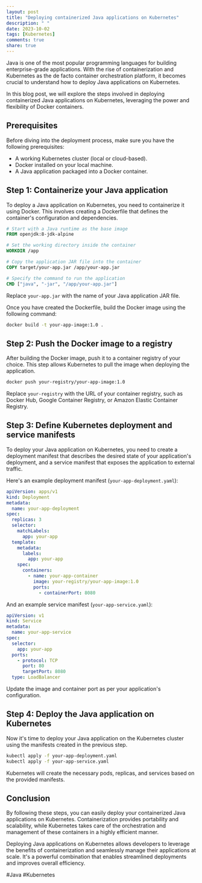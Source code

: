 ```yaml
---
layout: post
title: "Deploying containerized Java applications on Kubernetes"
description: " "
date: 2023-10-02
tags: [Kubernetes]
comments: true
share: true
---
```


Java is one of the most popular programming languages for building enterprise-grade applications. With the rise of containerization and Kubernetes as the de facto container orchestration platform, it becomes crucial to understand how to deploy Java applications on Kubernetes.

In this blog post, we will explore the steps involved in deploying containerized Java applications on Kubernetes, leveraging the power and flexibility of Docker containers.

## Prerequisites

Before diving into the deployment process, make sure you have the following prerequisites:

- A working Kubernetes cluster (local or cloud-based).
- Docker installed on your local machine.
- A Java application packaged into a Docker container.

## Step 1: Containerize your Java application

To deploy a Java application on Kubernetes, you need to containerize it using Docker. This involves creating a Dockerfile that defines the container's configuration and dependencies.

```Dockerfile
# Start with a Java runtime as the base image
FROM openjdk:8-jdk-alpine

# Set the working directory inside the container
WORKDIR /app

# Copy the application JAR file into the container
COPY target/your-app.jar /app/your-app.jar

# Specify the command to run the application
CMD ["java", "-jar", "/app/your-app.jar"]
```

Replace `your-app.jar` with the name of your Java application JAR file.

Once you have created the Dockerfile, build the Docker image using the following command:

```bash
docker build -t your-app-image:1.0 .
```

## Step 2: Push the Docker image to a registry

After building the Docker image, push it to a container registry of your choice. This step allows Kubernetes to pull the image when deploying the application.

```bash
docker push your-registry/your-app-image:1.0
```

Replace `your-registry` with the URL of your container registry, such as Docker Hub, Google Container Registry, or Amazon Elastic Container Registry.

## Step 3: Define Kubernetes deployment and service manifests

To deploy your Java application on Kubernetes, you need to create a deployment manifest that describes the desired state of your application's deployment, and a service manifest that exposes the application to external traffic.

Here's an example deployment manifest (`your-app-deployment.yaml`):

```yaml
apiVersion: apps/v1
kind: Deployment
metadata:
  name: your-app-deployment
spec:
  replicas: 3
  selector:
    matchLabels:
      app: your-app
  template:
    metadata:
      labels:
        app: your-app
    spec:
      containers:
        - name: your-app-container
          image: your-registry/your-app-image:1.0
          ports:
            - containerPort: 8080
```

And an example service manifest (`your-app-service.yaml`):

```yaml
apiVersion: v1
kind: Service
metadata:
  name: your-app-service
spec:
  selector:
    app: your-app
  ports:
    - protocol: TCP
      port: 80
      targetPort: 8080
  type: LoadBalancer
```

Update the image and container port as per your application's configuration.

## Step 4: Deploy the Java application on Kubernetes

Now it's time to deploy your Java application on the Kubernetes cluster using the manifests created in the previous step.

```bash
kubectl apply -f your-app-deployment.yaml
kubectl apply -f your-app-service.yaml
```

Kubernetes will create the necessary pods, replicas, and services based on the provided manifests.

## Conclusion

By following these steps, you can easily deploy your containerized Java applications on Kubernetes. Containerization provides portability and scalability, while Kubernetes takes care of the orchestration and management of these containers in a highly efficient manner.

Deploying Java applications on Kubernetes allows developers to leverage the benefits of containerization and seamlessly manage their applications at scale. It's a powerful combination that enables streamlined deployments and improves overall efficiency.

#Java #Kubernetes